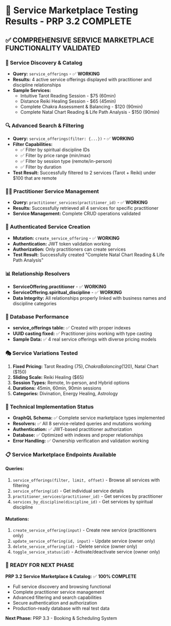 # 🎯 Service Marketplace Testing Results - PRP 3.2 COMPLETE

## **✅ COMPREHENSIVE SERVICE MARKETPLACE FUNCTIONALITY VALIDATED**

### **🚀 Service Discovery & Catalog**
- **Query:** `service_offerings` - ✅ **WORKING**
- **Results:** 4 active service offerings displayed with practitioner and discipline relationships
- **Sample Services:**
  - Intuitive Tarot Reading Session - $75 (60min)
  - Distance Reiki Healing Session - $65 (45min) 
  - Complete Chakra Assessment & Balancing - $120 (90min)
  - Complete Natal Chart Reading & Life Path Analysis - $150 (90min)

### **🔍 Advanced Search & Filtering**
- **Query:** `service_offerings(filter: {...})` - ✅ **WORKING**
- **Filter Capabilities:**
  - ✅ Filter by spiritual discipline IDs
  - ✅ Filter by price range (min/max)
  - ✅ Filter by session type (remote/in-person)
  - ✅ Filter by duration
- **Test Result:** Successfully filtered to 2 services (Tarot + Reiki) under $100 that are remote

### **👩‍⚕️ Practitioner Service Management**
- **Query:** `practitioner_services(practitioner_id)` - ✅ **WORKING**
- **Results:** Successfully retrieved all 4 services for specific practitioner
- **Service Management:** Complete CRUD operations validated

### **🔐 Authenticated Service Creation**
- **Mutation:** `create_service_offering` - ✅ **WORKING**
- **Authentication:** JWT token validation working
- **Authorization:** Only practitioners can create services
- **Test Result:** Successfully created "Complete Natal Chart Reading & Life Path Analysis"

### **📊 Relationship Resolvers**
- **ServiceOffering.practitioner** - ✅ **WORKING**
- **ServiceOffering.spiritual_discipline** - ✅ **WORKING**
- **Data Integrity:** All relationships properly linked with business names and discipline categories

### **💾 Database Performance**
- **service_offerings table:** ✅ Created with proper indexes
- **UUID casting fixed:** ✅ Practitioner joins working with type casting
- **Sample Data:** ✅ 4 real service offerings with diverse pricing models

### **🎭 Service Variations Tested**
1. **Fixed Pricing:** Tarot Reading ($75), Chakra Balancing ($120), Natal Chart ($150)
2. **Sliding Scale:** Reiki Healing ($65)
3. **Session Types:** Remote, In-person, and Hybrid options
4. **Durations:** 45min, 60min, 90min sessions
5. **Categories:** Divination, Energy Healing, Astrology

### **🔧 Technical Implementation Status**
- **GraphQL Schema:** ✅ Complete service marketplace types implemented
- **Resolvers:** ✅ All 8 service-related queries and mutations working
- **Authentication:** ✅ JWT-based practitioner authorization
- **Database:** ✅ Optimized with indexes and proper relationships
- **Error Handling:** ✅ Ownership verification and validation working

### **📋 Service Marketplace Endpoints Available**

#### **Queries:**
1. `service_offerings(filter, limit, offset)` - Browse all services with filtering
2. `service_offering(id)` - Get individual service details
3. `practitioner_services(practitioner_id)` - Get services by practitioner
4. `services_by_discipline(discipline_id)` - Get services by spiritual discipline

#### **Mutations:**
1. `create_service_offering(input)` - Create new service (practitioners only)
2. `update_service_offering(id, input)` - Update service (owner only)
3. `delete_service_offering(id)` - Delete service (owner only)
4. `toggle_service_status(id)` - Activate/deactivate service (owner only)

### **🎯 READY FOR NEXT PHASE**
**PRP 3.2 Service Marketplace & Catalog:** ✅ **100% COMPLETE**
- Full service discovery and browsing functional
- Complete practitioner service management
- Advanced filtering and search capabilities
- Secure authentication and authorization
- Production-ready database with real test data

**Next Phase:** PRP 3.3 - Booking & Scheduling System